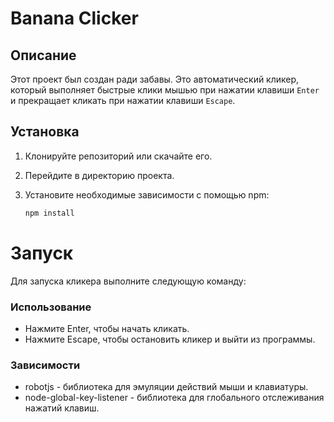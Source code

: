 # Banana Clicker

## Описание

Этот проект был создан ради забавы. Это автоматический кликер, который выполняет быстрые клики мышью при нажатии клавиши `Enter` и прекращает кликать при нажатии клавиши `Escape`.

## Установка

1. Клонируйте репозиторий или скачайте его.
2. Перейдите в директорию проекта.
3. Установите необходимые зависимости с помощью npm:

   ```sh
   npm install
   ```

# Запуск

Для запуска кликера выполните следующую команду:

### Использование

- Нажмите Enter, чтобы начать кликать.
- Нажмите Escape, чтобы остановить кликер и выйти из программы.

### Зависимости

- robotjs - библиотека для эмуляции действий мыши и клавиатуры.
- node-global-key-listener - библиотека для глобального отслеживания нажатий клавиш.
